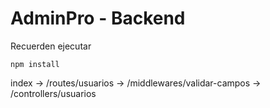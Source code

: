 # AdminPro - Backend

Recuerden ejecutar

```
npm install
```

index -> /routes/usuarios -> /middlewares/validar-campos -> /controllers/usuarios